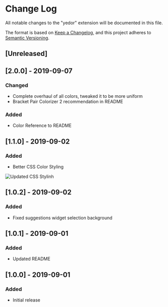 # Change Log

All notable changes to the "yedor" extension will be documented in this file.

The format is based on [Keep a Changelog](https://keepachangelog.com/en/1.0.0/),
and this project adheres to [Semantic Versioning](https://semver.org/spec/v2.0.0.html).

## [Unreleased]

## [2.0.0] - 2019-09-07

### Changed

- Complete overhaul of all colors, tweaked it to be more uniform
- Bracket Pair Colorizer 2 recommendation in README

### Added

- Color Reference to README

## [1.1.0] - 2019-09-02

### Added

- Better CSS Color Styling

<img src="https://i.imgur.com/yxDI8B6.png" alt="Updated CSS Stylinh">

## [1.0.2] - 2019-09-02

### Added

- Fixed suggestions widget selection background

## [1.0.1] - 2019-09-01

### Added

- Updated README

## [1.0.0] - 2019-09-01

### Added

- Initial release
